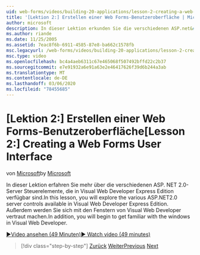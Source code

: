 ```yaml
---
uid: web-forms/videos/building-20-applications/lesson-2-creating-a-web-forms-user-interface
title: '[Lektion 2:] Erstellen einer Web Forms-Benutzeroberfläche | Microsoft-Dokumentation'
author: microsoft
description: In dieser Lektion erkunden Sie die verschiedenen ASP.net&#160;2,0-Server Steuerelemente, die in Visual Web Developer Express Edition verfügbar sind. Außerdem werden Sie beginnen...
ms.author: riande
ms.date: 11/25/2005
ms.assetid: 7eac8f6b-6911-4585-87e8-ba662c1578fb
msc.legacyurl: /web-forms/videos/building-20-applications/lesson-2-creating-a-web-forms-user-interface
msc.type: video
ms.openlocfilehash: bc4a4aeb6311c67e465068f507492bffd22c2b37
ms.sourcegitcommit: e7e91932a6e91a63e2e46417626f39d6b244a3ab
ms.translationtype: MT
ms.contentlocale: de-DE
ms.lasthandoff: 03/06/2020
ms.locfileid: "78455685"
---
```

# <a name="lesson-2-creating-a-web-forms-user-interface"></a><span data-ttu-id="1500d-104">[Lektion 2:] Erstellen einer Web Forms-Benutzeroberfläche</span><span class="sxs-lookup"><span data-stu-id="1500d-104">[Lesson 2:] Creating a Web Forms User Interface</span></span>

<span data-ttu-id="1500d-105">von [Microsoft](https://github.com/microsoft)</span><span class="sxs-lookup"><span data-stu-id="1500d-105">by [Microsoft](https://github.com/microsoft)</span></span>

<span data-ttu-id="1500d-106">In dieser Lektion erfahren Sie mehr über die verschiedenen ASP. NET 2.0-Server Steuerelemente, die in Visual Web Developer Express Edition verfügbar sind.</span><span class="sxs-lookup"><span data-stu-id="1500d-106">In this lesson, you will explore the various ASP.NET2.0 server controls available in Visual Web Developer Express Edition.</span></span> <span data-ttu-id="1500d-107">Außerdem werden Sie sich mit den Fenstern von Visual Web Developer vertraut machen.</span><span class="sxs-lookup"><span data-stu-id="1500d-107">In addition, you will begin to get familiar with the windows in Visual Web Developer.</span></span>

[<span data-ttu-id="1500d-108">&#9654;Video ansehen (49 Minuten)</span><span class="sxs-lookup"><span data-stu-id="1500d-108">&#9654; Watch video (49 minutes)</span></span>](https://channel9.msdn.com/Blogs/ASP-NET-Site-Videos/lesson-2-creating-a-web-forms-user-interface)

> [!div class="step-by-step"]
> <span data-ttu-id="1500d-109">[Zurück](lesson-1-getting-started-with-visual-web-developer-express.md)
> [Weiter](lesson-3-understanding-more-about-events-and-postback.md)</span><span class="sxs-lookup"><span data-stu-id="1500d-109">[Previous](lesson-1-getting-started-with-visual-web-developer-express.md)
[Next](lesson-3-understanding-more-about-events-and-postback.md)</span></span>
